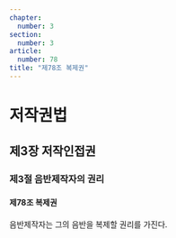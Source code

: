 ```yaml
---
chapter:
  number: 3
section:
  number: 3
article:
  number: 78
title: "제78조 복제권"
---
```

# 저작권법

## 제3장 저작인접권

### 제3절 음반제작자의 권리

#### 제78조 복제권

음반제작자는 그의 음반을 복제할 권리를 가진다.
